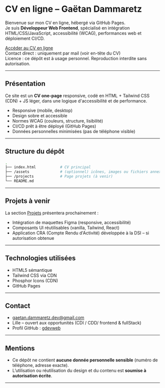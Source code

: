 # CV en ligne – Gaëtan Dammaretz

Bienvenue sur mon CV en ligne, hébergé via GitHub Pages.  
Je suis **Développeur Web Frontend**, spécialisé en intégration HTML/CSS/JavaScript, accessibilité (WCAG), performances web et déploiement CI/CD.

[Accéder au CV en ligne](https://gdevweb.github.io/cv/)  
 Contact direct : uniquement par mail (voir en-tête du CV)  
 Licence : ce dépôt est à usage personnel. Reproduction interdite sans autorisation.

---

## Présentation

Ce site est un **CV one-page** responsive, codé en HTML + Tailwind CSS (CDN) + JS léger, dans une logique d'accessibilité et de performance.

- Responsive (mobile, desktop)
- Design sobre et accessible
- Normes WCAG (couleurs, structure, lisibilité)
- CI/CD prêt à être déployé (GitHub Pages)
- Données personnelles minimisées (pas de téléphone visible)

---

## Structure du dépôt

```bash
.
├── index.html           # CV principal
├── /assets              # (optionnel) icônes, images ou fichiers annexes
├── /projects            # Page projets (à venir)
└── README.md
```

---

## Projets à venir

La section [Projets](./projects/) présentera prochainement :

- Intégration de maquettes Figma (responsive, accessibilité)
- Composants UI réutilisables (vanilla, Tailwind, React)
- Application CRA (Compte Rendu d'Activité) développée à la DSI – si autorisation obtenue

---

## Technologies utilisées

- HTML5 sémantique
- Tailwind CSS via CDN
- Phosphor Icons (CDN)
- GitHub Pages

---

## Contact

- [gaetan.dammaretz.dev@gmail.com](mailto:gaetan.dammaretz.dev@gmail.com)
- Lille – ouvert aux opportunités (CDI / CDD/ frontend & fullStack)
- Profil GitHub : [gdevweb](https://github.com/gdevweb)

---

## Mentions

- Ce dépôt ne contient **aucune donnée personnelle sensible** (numéro de téléphone, adresse exacte).
- L’utilisation ou réutilisation du design et du contenu est **soumise à autorisation écrite**.

---
